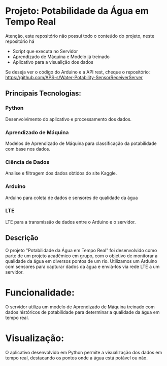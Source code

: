 # Projeto: Potabilidade da Água em Tempo Real
Atenção, este repositório não possui todo o conteúdo do projeto, neste repositório há
- Script que executa no Servidor
- Aprendizado de Máquina e Modelo já treinado
- Aplicativo para a visualição dos dados

Se deseja ver o código do Arduino e a API rest, cheque o repositório: https://github.com/APS-s/Water-Potability-SensorReceiverServer
## Principais Tecnologias: 
### Python
Desenvolvimento do aplicativo e processamento dos dados.
### Aprendizado de Máquina
Modelos de Aprendizado de Máquina para classificação da potabilidade com base nos dados.
### Ciência de Dados
Analise e filtragem dos dados obtidos do site Kaggle.
### Arduino
Arduino para coleta de dados e sensores de qualidade da água
### LTE
LTE para a transmissão de dados entre o Arduino e o servidor.
## Descrição
O projeto "Potabilidade da Água em Tempo Real" foi desenvolvido como parte de um projeto acadêmico em grupo, com o objetivo de monitorar a qualidade da água em diversos pontos de um rio. Utilizamos um Arduino com sensores para capturar dados da água e enviá-los via rede LTE a um servidor.
# Funcionalidade: 
O servidor utiliza um modelo de Aprendizado de Máquina treinado com dados históricos de potabilidade para determinar a qualidade da água em tempo real.
# Visualização: 
O aplicativo desenvolvido em Python permite a visualização dos dados em tempo real, destacando os pontos onde a água está potável ou não.
